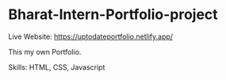 # Bharat-Intern-Portfolio-project
Live Website: https://uptodateportfolio.netlify.app/

This my own Portfolio.

Skills: HTML, CSS, Javascript
